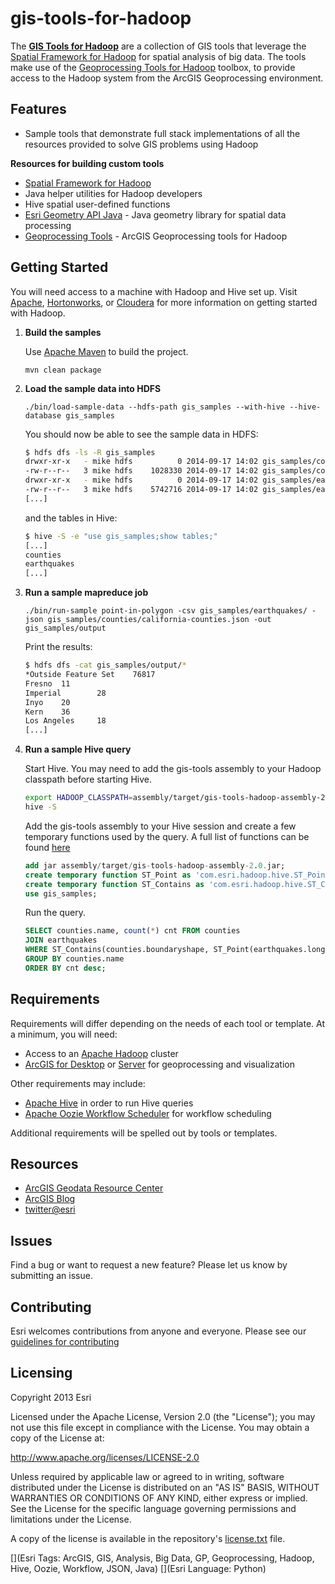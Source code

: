 gis-tools-for-hadoop
====================

The [__GIS Tools for Hadoop__](http://esri.github.io/gis-tools-for-hadoop/) are a collection of GIS tools that leverage 
the [Spatial Framework for Hadoop](https://github.com/Esri/spatial-framework-for-hadoop)
for spatial analysis of big data.  The tools make use of 
the [Geoprocessing Tools for Hadoop](https://github.com/Esri/geoprocessing-tools-for-hadoop) toolbox,
to provide access to the Hadoop system from the ArcGIS Geoprocessing environment. 

## Features

* Sample tools that demonstrate full stack implementations of all the resources provided to solve GIS problems 
using Hadoop


**Resources for building custom tools**
* [Spatial Framework for Hadoop](https://github.com/Esri/spatial-framework-for-hadoop) 
 * Java helper utilities for Hadoop developers
 * Hive spatial user-defined functions 
* [Esri Geometry API Java](https://github.com/Esri/geometry-api-java) - Java geometry library for spatial data 
processing 
* [Geoprocessing Tools](https://github.com/Esri/geoprocessing-tools-for-hadoop) - ArcGIS Geoprocessing tools 
for Hadoop


## Getting Started

You will need access to a machine with Hadoop and Hive set up.  Visit [Apache](http://wiki.apache.org/hadoop/GettingStartedWithHadoop), [Hortonworks](http://hortonworks.com/get-started), or [Cloudera](http://www.cloudera.com) for more information on getting started with Hadoop.

1. **Build the samples**

   Use [Apache Maven](http://maven.apache.org) to build the project.

   ```
   mvn clean package
   ```
   
2. **Load the sample data into HDFS**

   ```
   ./bin/load-sample-data --hdfs-path gis_samples --with-hive --hive-database gis_samples
   ```

   You should now be able to see the sample data in HDFS:

   ```bash
   $ hdfs dfs -ls -R gis_samples
   drwxr-xr-x   - mike hdfs          0 2014-09-17 14:02 gis_samples/counties
   -rw-r--r--   3 mike hdfs    1028330 2014-09-17 14:02 gis_samples/counties/california-counties.json
   drwxr-xr-x   - mike hdfs          0 2014-09-17 14:02 gis_samples/earthquakes
   -rw-r--r--   3 mike hdfs    5742716 2014-09-17 14:02 gis_samples/earthquakes/earthquakes.csv
   [...]
   ```

   and the tables in Hive:
   
   ```bash
   $ hive -S -e "use gis_samples;show tables;"
   [...]
   counties
   earthquakes
   [...]
   ````
   
3. **Run a sample mapreduce job**

   ```
   ./bin/run-sample point-in-polygon -csv gis_samples/earthquakes/ -json gis_samples/counties/california-counties.json -out gis_samples/output
   ```
   
   Print the results:
   
   ```bash
   $ hdfs dfs -cat gis_samples/output/*
   *Outside Feature Set    76817
   Fresno  11
   Imperial        28
   Inyo    20
   Kern    36
   Los Angeles     18
   [...]
   ```
   
4. **Run a sample Hive query**

   Start Hive.  You may need to add the gis-tools assembly to your Hadoop classpath before starting Hive. 
   
   ```bash
   export HADOOP_CLASSPATH=assembly/target/gis-tools-hadoop-assembly-2.0.jar
   hive -S
   ```
   
   Add the gis-tools assembly to your Hive session and create a few temporary functions used by the query.  A full list of functions can be found [here](https://github.com/Esri/spatial-framework-for-hadoop/blob/master/hive/function-ddl.sql)
   
   ```sql
   add jar assembly/target/gis-tools-hadoop-assembly-2.0.jar;
   create temporary function ST_Point as 'com.esri.hadoop.hive.ST_Point';
   create temporary function ST_Contains as 'com.esri.hadoop.hive.ST_Contains';
   use gis_samples;
   ```
   
   Run the query.
   
   ```sql
   SELECT counties.name, count(*) cnt FROM counties
   JOIN earthquakes
   WHERE ST_Contains(counties.boundaryshape, ST_Point(earthquakes.longitude, earthquakes.latitude))
   GROUP BY counties.name
   ORDER BY cnt desc;
   ```

## Requirements

Requirements will differ depending on the needs of each tool or template. At a minimum, you will need:

* Access to an [Apache Hadoop](http://hadoop.apache.org) cluster
* [ArcGIS for Desktop](http://www.esri.com/software/arcgis/arcgis-for-desktop) or 
[Server](http://www.esri.com/software/arcgis/arcgisserver) for geoprocessing and visualization

Other requirements may include:

* [Apache Hive](http://hive.apache.org/) in order to run Hive queries
* [Apache Oozie Workflow Scheduler](http://oozie.apache.org/) for workflow scheduling

Additional requirements will be spelled out by tools or templates.

## Resources

* [ArcGIS Geodata Resource Center]( http://resources.arcgis.com/en/communities/geodata/)
* [ArcGIS Blog](http://blogs.esri.com/esri/arcgis/)
* [twitter@esri](http://twitter.com/esri)

## Issues

Find a bug or want to request a new feature?  Please let us know by submitting an issue.

## Contributing

Esri welcomes contributions from anyone and everyone. Please see our [guidelines for contributing](https://github.com/esri/contributing)

## Licensing
Copyright 2013 Esri

Licensed under the Apache License, Version 2.0 (the "License");
you may not use this file except in compliance with the License.
You may obtain a copy of the License at:

   http://www.apache.org/licenses/LICENSE-2.0

Unless required by applicable law or agreed to in writing, software
distributed under the License is distributed on an "AS IS" BASIS,
WITHOUT WARRANTIES OR CONDITIONS OF ANY KIND, either express or implied.
See the License for the specific language governing permissions and
limitations under the License.

A copy of the license is available in the repository's 
[license.txt]( https://raw.github.com/Esri/gis-tools-for-hadoop/master/license.txt) file.

[](Esri Tags: ArcGIS, GIS, Analysis, Big Data, GP, Geoprocessing, Hadoop, Hive, Oozie, Workflow, JSON, Java)
[](Esri Language: Python)

